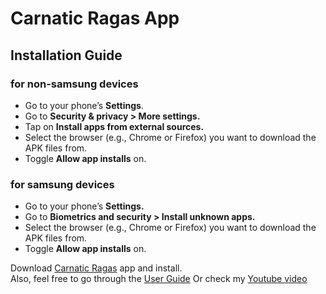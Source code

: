 # Carnatic Ragas App

## Installation Guide

### for non-samsung devices
- Go to your phone’s **Settings**.
- Go to **Security & privacy > More settings.**
- Tap on **Install apps from external sources.**
- Select the browser (e.g., Chrome or Firefox) you want to download the APK files from.
- Toggle **Allow app installs** on.

### for samsung devices
- Go to your phone’s **Settings.**
- Go to **Biometrics and security > Install unknown apps.**
- Select the browser (e.g., Chrome or Firefox) you want to download the APK files from.
- Toggle **Allow app installs** on.

Download [Carnatic Ragas](https://github.com/PranavSindhanuru/carnatic_ragas/raw/master/carnatic_music.apk) app and install.
<br/>Also, feel free to go through the [User Guide](https://github.com/PranavSindhanuru/carnatic_ragas/raw/master/user_guide.pdf)
<be/>Or check my [Youtube video](https://www.youtube.com/watch?v=a7scWd6631s&t=28s) 
